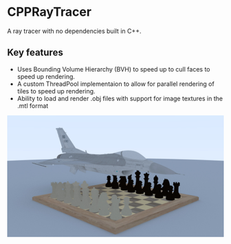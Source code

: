 # CPPRayTracer

A ray tracer with no dependencies built in C++.

## Key features

- Uses Bounding Volume Hierarchy (BVH) to speed up to cull faces to speed up rendering.
- A custom ThreadPool implementaion to allow for parallel rendering of tiles to speed up rendering.
- Ability to load and render .obj files with support for image textures in the .mtl format

![render of F16 ontop of a chess board](./image.jpg)
